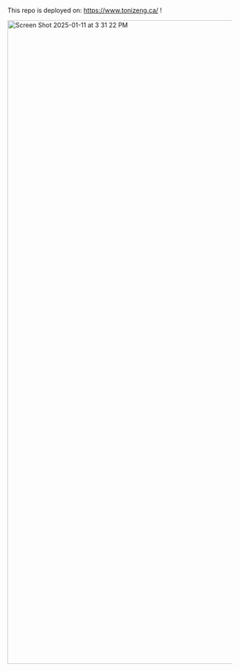 This repo is deployed on: https://www.tonizeng.ca/ !

<img width="1441" alt="Screen Shot 2025-01-11 at 3 31 22 PM" src="https://github.com/user-attachments/assets/34de4884-8ea0-4c01-8db4-00460dd632f4" />
